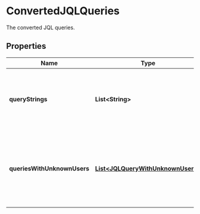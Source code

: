 

# ConvertedJQLQueries

The converted JQL queries.

## Properties

Name | Type | Description | Notes
------------ | ------------- | ------------- | -------------
**queryStrings** | **List&lt;String&gt;** | The list of converted query strings with account IDs in place of user identifiers. |  [optional]
**queriesWithUnknownUsers** | [**List&lt;JQLQueryWithUnknownUsers&gt;**](JQLQueryWithUnknownUsers.md) | List of queries containing user information that could not be mapped to an existing user |  [optional]



